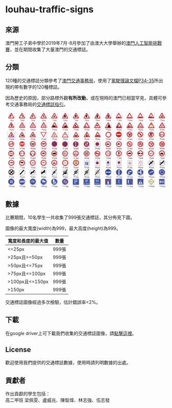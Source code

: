 # louhau-traffic-signs

## 來源
澳門勞工子弟中學於2019年7月-8月參加了由澳大大學舉辦的[澳門人工智能挑戰賽](http://conferences.cis.umac.mo/aichallenge/)，並在期間收集了大量澳門的交通標誌。

## 分類
120種的交通標誌分類參考了[澳門交通事務局](https://www.dsat.gov.mo/dsat/subpage.aspx?a_id=1443513216)，使用了[駕駛理論文檔P34-35](https://www.dsat.gov.mo/pdf/driving_test6/C_Fascicule1_TrafficSigns.pdf)所出現的帶有數字的120種標誌。

因為歷史的原因，部分路標外觀**有所改動**，或在現時的澳門已相當罕見，具體可參考交通事務局的[交通標誌指引](https://www.dsat.gov.mo/pdf/TrafficSignalHandBook_tc.pdf)。

![all traffic signs](./images/all_traffic_signs.jpg "澳門路標")

## 數據
比賽期間，10名學生一共收集了999張交通標誌，其分佈見下圖。

圖像的最大寬度(width)為999，最大高度(height)為999。

|寬度和長度的最大值|數量|
|----------------|----|
|<=25px          |999張|
|>25px且>=50px   |999張|
|>50px且<=75px   |999張|
|>75px且<=100px  |999張|
|>100px且<=150px |999張|
|>150px          |999張|

交通標誌圖像經過多次檢驗，估計錯誤率<2%。

## 下載
在google driver上可下載我們收集的交通標誌圖像，請[點擊這裡](#999)。

## License
歡迎使用我們提供的交通標誌數據，使用時請列明數據的出處。

## 貢獻者
作出貢獻的學生包括：  
高二甲班 梁佩雯、盧威兆、陳智煒、林志強、伍志發








